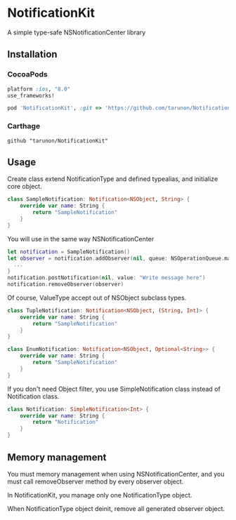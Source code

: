 # NotificationKit
A simple type-safe NSNotificationCenter library

## Installation

### CocoaPods
```ruby
platform :ios, "8.0"
use_frameworks!

pod 'NotificationKit', :git => 'https://github.com/tarunon/NotificationKit.git', :branch => 'master'
```

### Carthage
```ogdl
github "tarunon/NotificationKit"
```


## Usage
Create class extend NotificationType and defined typealias, and initialize core object.
```swift
class SampleNotification: Notification<NSObject, String> {
    override var name: String {
        return "SampleNotification"
    }
}
```

You will use in the same way NSNotificationCenter
```swift
let notification = SampleNotification()
let observer = notification.addObserver(nil, queue: NSOperationQueue.mainQueue()) { object, value in
  ...
}
notification.postNotification(nil, value: "Write message here")
notification.removeObserver(observer)
```

Of course, ValueType accept out of NSObject subclass types.
```swift
class TupleNotification: Notification<NSObject, (String, Int)> {
    override var name: String {
        return "SampleNotification"
    }
}

class EnumNotification: Notification<NSObject, Optional<String>> {
    override var name: String {
        return "SampleNotification"
    }
}
```

If you don't need Object filter, you use SimpleNotification class instead of Notification class.

```swift
class Notification: SimpleNotification<Int> {
    override var name: String {
        return "Notification"
    }
}
```

## Memory management
You must memory management when using NSNotificationCenter, and you must call removeObserver method by every observer object.

In NotificationKit, you manage only one NotificationType object.

When NotificationType object deinit, remove all generated observer object.
